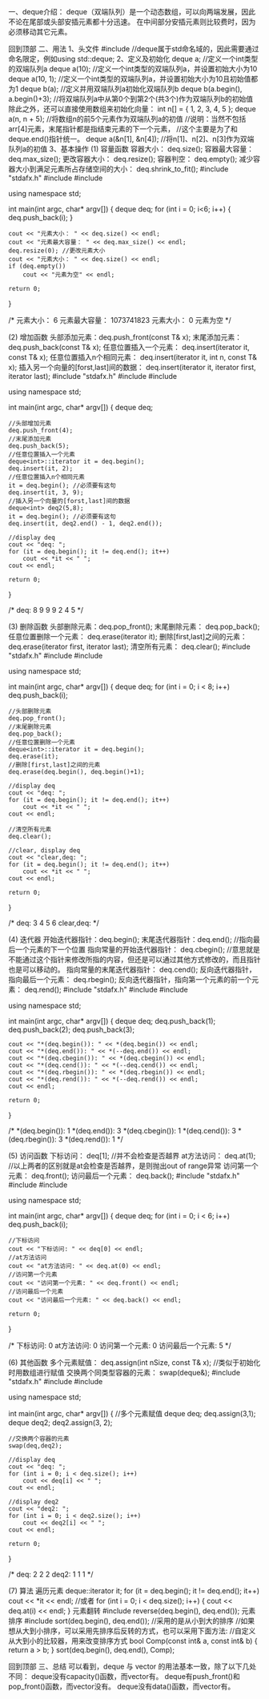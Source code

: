 一、deque介绍：
deque（双端队列）是一个动态数组，可以向两端发展，因此不论在尾部或头部安插元素都十分迅速。 在中间部分安插元素则比较费时，因为必须移动其它元素。

回到顶部
二、用法
1、头文件
#include <deque>
//deque属于std命名域的，因此需要通过命名限定，例如using std::deque;
2、定义及初始化
deque<int> a; //定义一个int类型的双端队列a
deque<int> a(10); //定义一个int类型的双端队列a，并设置初始大小为10
deque<int> a(10, 1); //定义一个int类型的双端队列a，并设置初始大小为10且初始值都为1
deque<int> b(a); //定义并用双端队列a初始化双端队列b
deque<int> b(a.begin(), a.begin()+3); //将双端队列a中从第0个到第2个(共3个)作为双端队列b的初始值
除此之外，还可以直接使用数组来初始化向量：
int n[] = { 1, 2, 3, 4, 5 };
deque<int> a(n, n + 5);              //将数组n的前5个元素作为双端队列a的初值
//说明：当然不包括arr[4]元素，末尾指针都是指结束元素的下一个元素，
//这个主要是为了和deque.end()指针统一。
deque<int> a(&n[1], &n[4]);        //将n[1]、n[2]、n[3]作为双端队列a的初值
3、基本操作
(1) 容量函数
容器大小： deq.size();
容器最大容量： deq.max_size();
更改容器大小： deq.resize();
容器判空： deq.empty();
减少容器大小到满足元素所占存储空间的大小： deq.shrink_to_fit();
#include "stdafx.h"
#include <iostream>
#include <deque>

using namespace std;

int main(int argc, char* argv[])
{
    deque<int> deq;
    for (int i = 0; i<6; i++)
    {
        deq.push_back(i);
    }

    cout << "元素大小： " << deq.size() << endl;
    cout << "元素最大容量： " << deq.max_size() << endl;
    deq.resize(0); //更改元素大小
    cout << "元素大小： " << deq.size() << endl;
    if (deq.empty())
        cout << "元素为空" << endl;

    return 0;
}

/*
元素大小： 6
元素最大容量： 1073741823
元素大小： 0
元素为空
*/
 
(2) 增加函数
头部添加元素：deq.push_front(const T& x);
末尾添加元素： deq.push_back(const T& x);
任意位置插入一个元素： deq.insert(iterator it, const T& x);
任意位置插入n个相同元素： deq.insert(iterator it, int n, const T& x);
插入另一个向量的[forst,last]间的数据： deq.insert(iterator it, iterator first, iterator last);
#include "stdafx.h"
#include <iostream>
#include <deque>

using namespace std;

int main(int argc, char* argv[])
{
    deque<int> deq;

    //头部增加元素
    deq.push_front(4);
    //末尾添加元素
    deq.push_back(5);
    //任意位置插入一个元素
    deque<int>::iterator it = deq.begin();
    deq.insert(it, 2);
    //任意位置插入n个相同元素
    it = deq.begin(); //必须要有这句
    deq.insert(it, 3, 9);
    //插入另一个向量的[forst,last]间的数据
    deque<int> deq2(5,8);
    it = deq.begin(); //必须要有这句
    deq.insert(it, deq2.end() - 1, deq2.end());

    //display deq
    cout << "deq: ";
    for (it = deq.begin(); it != deq.end(); it++)
        cout << *it << " ";
    cout << endl;

    return 0;
}

/*
deq: 8 9 9 9 2 4 5
*/
 
(3) 删除函数
头部删除元素：deq.pop_front();
末尾删除元素： deq.pop_back();
任意位置删除一个元素： deq.erase(iterator it);
删除[first,last]之间的元素： deq.erase(iterator first, iterator last);
清空所有元素： deq.clear();
#include "stdafx.h"
#include <iostream>
#include <deque>

using namespace std;

int main(int argc, char* argv[])
{
    deque<int> deq;
    for (int i = 0; i < 8; i++)
        deq.push_back(i);

    //头部删除元素
    deq.pop_front();
    //末尾删除元素
    deq.pop_back();
    //任意位置删除一个元素
    deque<int>::iterator it = deq.begin();
    deq.erase(it);
    //删除[first,last]之间的元素
    deq.erase(deq.begin(), deq.begin()+1);

    //display deq
    cout << "deq: ";
    for (it = deq.begin(); it != deq.end(); it++)
        cout << *it << " ";
    cout << endl;

    //清空所有元素
    deq.clear();

    //clear, display deq
    cout << "clear,deq: ";
    for (it = deq.begin(); it != deq.end(); it++)
        cout << *it << " ";
    cout << endl;

    return 0;
}

/*
deq: 3 4 5 6
clear,deq:
*/
 
(4) 迭代器
开始迭代器指针：deq.begin();
末尾迭代器指针：deq.end(); //指向最后一个元素的下一个位置
指向常量的开始迭代器指针： deq.cbegin(); //意思就是不能通过这个指针来修改所指的内容，但还是可以通过其他方式修改的，而且指针也是可以移动的。
指向常量的末尾迭代器指针： deq.cend();
反向迭代器指针，指向最后一个元素： deq.rbegin();
反向迭代器指针，指向第一个元素的前一个元素： deq.rend();
#include "stdafx.h"
#include <iostream>
#include <deque>

using namespace std;

int main(int argc, char* argv[])
{
    deque<int> deq;
    deq.push_back(1);
    deq.push_back(2);
    deq.push_back(3);

    cout << "*(deq.begin()): " << *(deq.begin()) << endl;
    cout << "*(deq.end()): " << *(--deq.end()) << endl;
    cout << "*(deq.cbegin()): " << *(deq.cbegin()) << endl;
    cout << "*(deq.cend()): " << *(--deq.cend()) << endl;
    cout << "*(deq.rbegin()): " << *(deq.rbegin()) << endl;
    cout << "*(deq.rend()): " << *(--deq.rend()) << endl;
    cout << endl;

    return 0;
}

/*
*(deq.begin()): 1
*(deq.end()): 3
*(deq.cbegin()): 1
*(deq.cend()): 3
*(deq.rbegin()): 3
*(deq.rend()): 1
*/
 
(5) 访问函数
下标访问： deq[1]; //并不会检查是否越界
at方法访问： deq.at(1); //以上两者的区别就是at会检查是否越界，是则抛出out of range异常
访问第一个元素： deq.front();
访问最后一个元素： deq.back();
#include "stdafx.h"
#include <iostream>
#include <deque>

using namespace std;

int main(int argc, char* argv[])
{
    deque<int> deq;
    for (int i = 0; i < 6; i++)
        deq.push_back(i);

    //下标访问
    cout << "下标访问: " << deq[0] << endl;
    //at方法访问
    cout << "at方法访问: " << deq.at(0) << endl;
    //访问第一个元素
    cout << "访问第一个元素: " << deq.front() << endl;
    //访问最后一个元素
    cout << "访问最后一个元素: " << deq.back() << endl;

    return 0;
}

/*
下标访问: 0
at方法访问: 0
访问第一个元素: 0
访问最后一个元素: 5
*/
 
(6) 其他函数
多个元素赋值： deq.assign(int nSize, const T& x); //类似于初始化时用数组进行赋值
交换两个同类型容器的元素： swap(deque&);
#include "stdafx.h"
#include <iostream>
#include <deque>

using namespace std;

int main(int argc, char* argv[])
{
    //多个元素赋值
    deque<int> deq;
    deq.assign(3,1);
    deque<int> deq2;
    deq2.assign(3, 2);

    //交换两个容器的元素
    swap(deq,deq2);

    //display deq
    cout << "deq: ";
    for (int i = 0; i < deq.size(); i++)
        cout << deq[i] << " ";
    cout << endl;

    //display deq2
    cout << "deq2: ";
    for (int i = 0; i < deq2.size(); i++)
        cout << deq2[i] << " ";
    cout << endl;

    return 0;
}

/*
deq: 2 2 2
deq2: 1 1 1
*/
 
(7) 算法
遍历元素
deque<int>::iterator it;
for (it = deq.begin(); it != deq.end(); it++)
    cout << *it << endl;
//或者
for (int i = 0; i < deq.size(); i++) {
    cout << deq.at(i) << endl;
}
元素翻转
#include <algorithm>
reverse(deq.begin(), deq.end());
元素排序
#include <algorithm>
sort(deq.begin(), deq.end()); //采用的是从小到大的排序
//如果想从大到小排序，可以采用先排序后反转的方式，也可以采用下面方法:
//自定义从大到小的比较器，用来改变排序方式
bool Comp(const int& a, const int& b) {
    return a > b;
}
sort(deq.begin(), deq.end(), Comp);

回到顶部
三、总结
可以看到，deque 与 vector 的用法基本一致，除了以下几处不同：
deque没有capacity()函数，而vector有。
deque有push_front()和pop_front()函数，而vector没有。
deque没有data()函数，而vector有。
